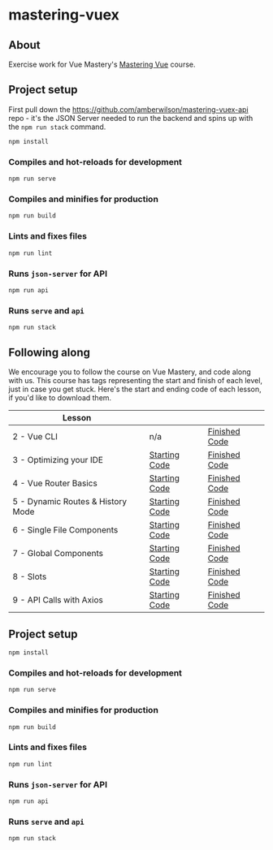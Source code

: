 # mastering-vuex

## About
Exercise work for Vue Mastery's [Mastering Vue](https://www.vuemastery.com/courses/mastering-vuex) course.

## Project setup
First pull down the https://github.com/amberwilson/mastering-vuex-api repo - it's the JSON Server needed to run the backend and spins up with the `npm run stack` command.

```
npm install
```

### Compiles and hot-reloads for development
```
npm run serve
```

### Compiles and minifies for production
```
npm run build
```

### Lints and fixes files
```
npm run lint
```

### Runs `json-server` for API
```
npm run api
```

### Runs `serve` and `api`
```
npm run stack
```

## Following along

We encourage you to follow the course on Vue Mastery, and code along with us. This course has tags representing the start and finish of each level, just in case you get stuck. Here's the start and ending code of each lesson, if you'd like to download them.

| Lesson                            |                                                                                                        |                                                                                                         |
| --------------------------------- | ------------------------------------------------------------------------------------------------------ | ------------------------------------------------------------------------------------------------------- |
| 2 - Vue CLI                       | n/a                                                                                                    | [Finished Code](https://github.com/Code-Pop/real-world-vue/releases/tag/lesson2-cli-finish)             |
| 3 - Optimizing your IDE           | [Starting Code](https://github.com/Code-Pop/real-world-vue/releases/tag/lesson3-editor-start)          | [Finished Code](https://github.com/Code-Pop/real-world-vue/releases/tag/lesson3-editor-finish)          |
| 4 - Vue Router Basics             | [Starting Code](https://github.com/Code-Pop/real-world-vue/releases/tag/lesson4-routing-start)         | [Finished Code](https://github.com/Code-Pop/real-world-vue/releases/tag/lesson4-routing-finish)         |
| 5 - Dynamic Routes & History Mode | [Starting Code](https://github.com/Code-Pop/real-world-vue/releases/tag/lesson5-dynamic-routing-start) | [Finished Code](https://github.com/Code-Pop/real-world-vue/releases/tag/lesson5-dynamic-routing-finish) |
| 6 - Single File Components        | [Starting Code](https://github.com/Code-Pop/real-world-vue/releases/tag/lesson6-sfc-start)             | [Finished Code](https://github.com/Code-Pop/real-world-vue/releases/tag/lesson6-sfc-finish)             |
| 7 - Global Components             | [Starting Code](https://github.com/Code-Pop/real-world-vue/releases/tag/lesson7-global-start)          | [Finished Code](https://github.com/Code-Pop/real-world-vue/releases/tag/lesson7-global-finish)          |
| 8 - Slots                         | [Starting Code](https://github.com/Code-Pop/real-world-vue/releases/tag/lesson8-slots-start)           | [Finished Code](https://github.com/Code-Pop/real-world-vue/releases/tag/lesson8-slots-finish)           |
| 9 - API Calls with Axios          | [Starting Code](https://github.com/Code-Pop/real-world-vue/releases/tag/lesson9-axios-start)           | [Finished Code](https://github.com/Code-Pop/real-world-vue/releases/tag/lesson9-axios-finish)           |

## Project setup

```shell
npm install
```

### Compiles and hot-reloads for development

```shell
npm run serve
```

### Compiles and minifies for production

```shell
npm run build
```

### Lints and fixes files

```shell
npm run lint
```

### Runs `json-server` for API

```shell
npm run api
```

### Runs `serve` and `api`

```shell
npm run stack
```

